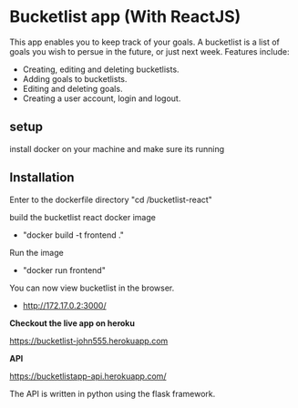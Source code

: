 # Bucketlist app (With ReactJS)
This app enables you to keep track of your goals. A bucketlist is a list of goals you wish to persue in the future, or just next week. Features include:

- Creating, editing and deleting bucketlists.
- Adding goals to bucketlists.
- Editing and deleting goals.
- Creating a user account, login and logout.

## setup
install docker on your machine and make sure its running 

## Installation
Enter to the dockerfile directory
"cd /bucketlist-react"

build the bucketlist react docker image 
- "docker build -t frontend ."

Run the image 
- "docker run frontend"

You can now view bucketlist in the browser.
-  http://172.17.0.2:3000/

**Checkout the live app on heroku**

https://bucketlist-john555.herokuapp.com

**API**

https://bucketlistapp-api.herokuapp.com/

The API is written in python using the flask framework.
